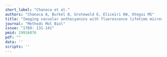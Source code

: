 ```yaml
---
short_label: "Chanoca et al."
authors: "Chanoca A, Burkel B, Grotewold E, Eliceiri KW, Otegui MS"
title: "Imaging vacuolar anthocyanins with fluorescence lifetime microscopy"
journal: "Methods Mol Biol"
issue: "1789: 131-141"
pmid: 29916076
pdf: ""
data: ''
scripts: ''
---
```

